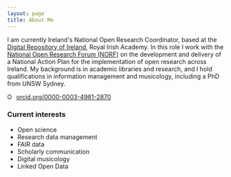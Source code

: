 ```yaml
---
layout: page
title: About Me
---
```


I am currently Ireland's National Open Research Coordinator, based at the <a href="https://dri.ie/" target="_blank">Digital Repository of Ireland</a>, Royal Irish Academy. In this role I work with the <a href="http://norf-ireland.net/" target="_blank">National Open Research Forum (NORF)</a> on the development and delivery of a National Action Plan for the implementation of open research across Ireland. My background is in academic libraries and research, and I hold qualifications in information management and musicology, including a PhD from UNSW Sydney. 

<a href="https://orcid.org/0000-0003-4981-2870" target="orcid.widget" rel="noopener noreferrer" style="vertical-align:top;"><img src="https://orcid.org/sites/default/files/images/orcid_16x16.png" style="width:1em;margin-right:.5em;" alt="ORCID iD icon">orcid.org/0000-0003-4981-2870</a>

### Current interests

- Open science
- Research data management
- FAIR data
- Scholarly communication
- Digital musicology
- Linked Open Data